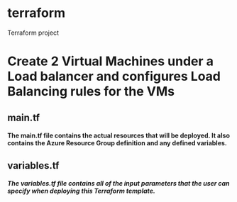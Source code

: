 # terraform
Terraform project 
# Create 2 Virtual Machines under a Load balancer and configures Load Balancing rules for the VMs



## main.tf
#### The main.tf file contains the actual resources that will be deployed. It also contains the Azure Resource Group definition and any defined variables.



## variables.tf
##### The variables.tf file contains all of the input parameters that the user can specify when deploying this Terraform template.
